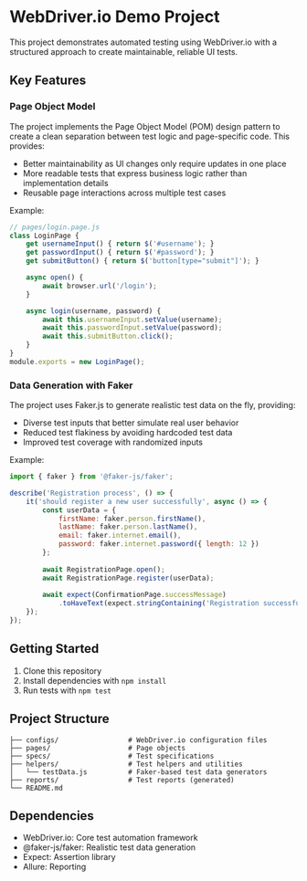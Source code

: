 # WebDriver.io Demo Project

This project demonstrates automated testing using WebDriver.io with a structured approach to create maintainable, reliable UI tests.

## Key Features

### Page Object Model

The project implements the Page Object Model (POM) design pattern to create a clean separation between test logic and page-specific code. This provides:

- Better maintainability as UI changes only require updates in one place
- More readable tests that express business logic rather than implementation details
- Reusable page interactions across multiple test cases

Example:
```javascript
// pages/login.page.js
class LoginPage {
    get usernameInput() { return $('#username'); }
    get passwordInput() { return $('#password'); }
    get submitButton() { return $('button[type="submit"]'); }

    async open() {
        await browser.url('/login');
    }

    async login(username, password) {
        await this.usernameInput.setValue(username);
        await this.passwordInput.setValue(password);
        await this.submitButton.click();
    }
}
module.exports = new LoginPage();
```

### Data Generation with Faker

The project uses Faker.js to generate realistic test data on the fly, providing:

- Diverse test inputs that better simulate real user behavior
- Reduced test flakiness by avoiding hardcoded test data
- Improved test coverage with randomized inputs

Example:
```javascript
import { faker } from '@faker-js/faker';

describe('Registration process', () => {
    it('should register a new user successfully', async () => {
        const userData = {
            firstName: faker.person.firstName(),
            lastName: faker.person.lastName(),
            email: faker.internet.email(),
            password: faker.internet.password({ length: 12 })
        };
        
        await RegistrationPage.open();
        await RegistrationPage.register(userData);
        
        await expect(ConfirmationPage.successMessage)
            .toHaveText(expect.stringContaining('Registration successful'));
    });
});
```

## Getting Started

1. Clone this repository
2. Install dependencies with `npm install`
3. Run tests with `npm test`

## Project Structure

```
├── configs/                 # WebDriver.io configuration files
├── pages/                   # Page objects
├── specs/                   # Test specifications
├── helpers/                 # Test helpers and utilities
│   └── testData.js          # Faker-based test data generators
├── reports/                 # Test reports (generated)
└── README.md
```

## Dependencies

- WebDriver.io: Core test automation framework
- @faker-js/faker: Realistic test data generation
- Expect: Assertion library
- Allure: Reporting
